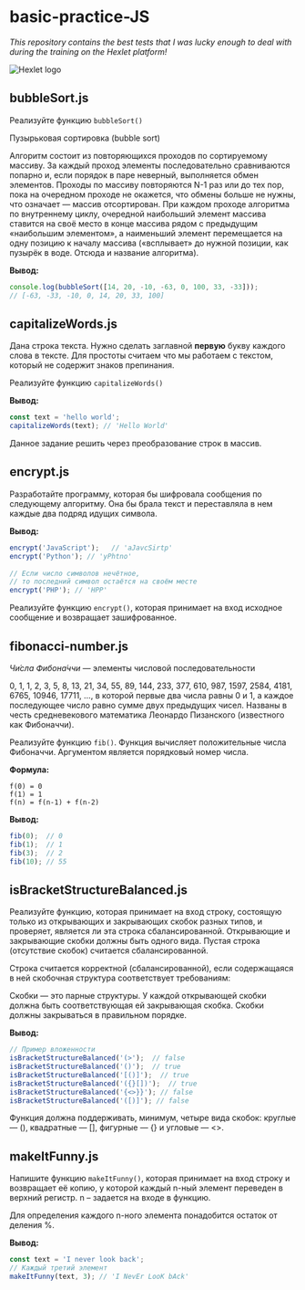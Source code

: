 # basic-practice-JS

*This repository contains the best tests that I was lucky enough to deal with during the training on the Hexlet platform!*

![Hexlet logo](https://open-education.net/wp-content/uploads/2014/07/416970e1e2d4bb03297ec21b80507d2a-720x340.jpg)

## bubbleSort.js

Реализуйте функцию ```bubbleSort()```

Пузырьковая сортировка (bubble sort)

Алгоритм состоит из повторяющихся проходов по сортируемому массиву. За каждый проход элементы последовательно сравниваются попарно и, если порядок в паре неверный, выполняется обмен элементов. Проходы по массиву повторяются N-1 раз или до тех пор, пока на очередном проходе не окажется, что обмены больше не нужны, что означает — массив отсортирован. При каждом проходе алгоритма по внутреннему циклу, очередной наибольший элемент массива ставится на своё место в конце массива рядом с предыдущим «наибольшим элементом», а наименьший элемент перемещается на одну позицию к началу массива («всплывает» до нужной позиции, как пузырёк в воде. Отсюда и название алгоритма).

**Вывод:**

```JavaScript
console.log(bubbleSort([14, 20, -10, -63, 0, 100, 33, -33]));
// [-63, -33, -10, 0, 14, 20, 33, 100]
```

## capitalizeWords.js

Дана строка текста. Нужно сделать заглавной **первую** букву каждого слова в тексте. Для простоты считаем что мы работаем с текстом, который не содержит знаков препинания.

Реализуйте функцию ```capitalizeWords()```

**Вывод:**

```JavaScript
const text = 'hello world';
capitalizeWords(text); // 'Hello World'
```

Данное задание решить через преобразование строк в массив.

## encrypt.js

Разработайте программу, которая бы шифровала сообщения по следующему алгоритму. Она бы брала текст и переставляла в нем каждые два подряд идущих символа.

**Вывод:**

```JavaScript
encrypt('JavaScript');   // 'aJavcSirtp'
encrypt('Python'); // 'yPhtno'
 
// Если число символов нечётное,
// то последний символ остаётся на своём месте
encrypt('PHP'); // 'HPP'
```

Реализуйте функцию ```encrypt()```, которая принимает на вход исходное сообщение и возвращает зашифрованное.

## fibonacci-number.js

*Чи́сла Фибона́ччи*  — элементы числовой последовательности

0, 1, 1, 2, 3, 5, 8, 13, 21, 34, 55, 89, 144, 233, 377, 610, 987, 1597, 2584, 4181, 6765, 10946, 17711, …,
в которой первые два числа равны 0 и 1, а каждое последующее число равно сумме двух предыдущих чисел. Названы в честь средневекового математика Леонардо Пизанского (известного как Фибоначчи).

Реализуйте функцию ```fib()```. Функция вычисляет положительные числа Фибоначчи. Аргументом является порядковый номер числа.

**Формула:**

```JavaScropt
f(0) = 0
f(1) = 1
f(n) = f(n-1) + f(n-2)
```

**Вывод:**

```javascript
fib(0);  // 0
fib(1);  // 1
fib(3);  // 2
fib(10); // 55
```

## isBracketStructureBalanced.js

Реализуйте функцию, которая принимает на вход строку, состоящую только из открывающих и закрывающих скобок разных типов, и проверяет, является ли эта строка сбалансированной. Открывающие и закрывающие скобки должны быть одного вида. Пустая строка (отсутствие скобок) считается сбалансированной.

Строка считается корректной (сбалансированной), если содержащаяся в ней скобочная структура соответствует требованиям:

Скобки — это парные структуры. У каждой открывающей скобки должна быть соответствующая ей закрывающая скобка.
Скобки должны закрываться в правильном порядке.

**Вывод:**

```JavaScript
// Пример вложенности
isBracketStructureBalanced('(>');  // false
isBracketStructureBalanced('()');  // true
isBracketStructureBalanced('[()]');  // true
isBracketStructureBalanced('({}[])');  // true
isBracketStructureBalanced('{<>}}'); // false
isBracketStructureBalanced('([)]'); // false
```

Функция должна поддерживать, минимум, четыре вида скобок: круглые — (), квадратные — [], фигурные — {} и угловые — <>.

## makeItFunny.js

Напишите функцию ```makeItFunny()```, которая принимает на вход строку и возвращает её копию, у которой каждый n-ный элемент переведен в верхний регистр. n – задается на входе в функцию.

Для определения каждого n-ного элемента понадобится остаток от деления %.

**Вывод:**

```javascript
const text = 'I never look back';
// Каждый третий элемент
makeItFunny(text, 3); // 'I NevEr LooK bAck'
```
